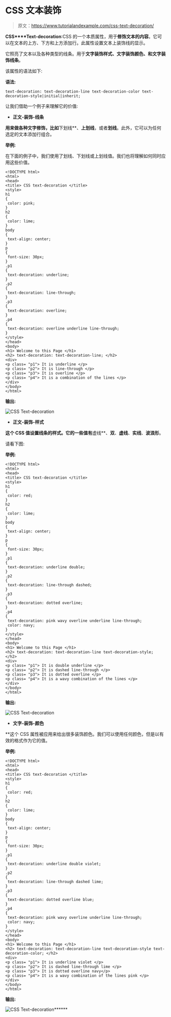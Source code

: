 # CSS 文本装饰

> 原文：<https://www.tutorialandexample.com/css-text-decoration/>

**CSS****Text-decoration**:CSS 的一个本质属性，用于**修饰文本的内容**。它可以在文本的上方、下方和上方添加行。此属性设置文本上装饰线的显示。

它照亮了文本以及各种类型的线条。用于**文字装饰样式、文字装饰颜色、**和**文字装饰线条**。

该属性的语法如下:

**语法:**

```
text-decoration: text-decoration-line text-decoration-color text-decoration-style|initial|inherit;  
```

让我们借助一个例子来理解它的价值:

*   **正文-装饰-线条**

 **用来做各种文字修饰，比如**下划线**、**上划线**，或者**划线**。此外，它可以为任何选定的文本添加行组合。

**举例:**

在下面的例子中，我们使用了划线、下划线或上划线值。我们也将理解如何同时应用这些价值。

```
<!DOCTYPE html>
<html>
<head>
<title> CSS text-decoration </title>
<style>
h1
{
 color: pink;
}
h2
{
 color: lime;
}
body
{
 text-align: center;
}
p
{
 font-size: 30px;
}
.p1
{
 text-decoration: underline;
}
.p2
{
 text-decoration: line-through;
}
.p3
{
 text-decoration: overline;
}
.p4
{
 text-decoration: overline underline line-through;
}
</style>
</head>
<body>
<h1> Welcome to this Page </h1>
<h2> text-decoration: text-decoration-line; </h2>
<div>
<p class= "p1"> It is underline </p>
<p class= "p2"> It is line-through </p>
<p class= "p3"> It is overline </p>
<p class= "p4"> It is a combination of the lines </p>
</div>
</body>
</html>
```

**输出:**

![CSS Text-decoration ](img/fabf1e8d54ff77b4dacaf8e51b14bfd7.png)

*   **正文-装饰-样式**

 **这个 CSS 值设置线条的样式。它的一些值有**虚线**、**双**、**虚线**、**实线**、**波浪形**。

请看下图:

**举例:**

```
<!DOCTYPE html>
<html>
<head>
<title> CSS text-decoration </title>
<style>
h1
{
 color: red;
}
h2
{
 color: lime;
}
body
{
 text-align: center;
}
p
{
 font-size: 30px;
}
.p1
{
 text-decoration: underline double;
}
.p2
{
 text-decoration: line-through dashed;
}
.p3
{
 text-decoration: dotted overline;
}
.p4
{
 text-decoration: pink wavy overline underline line-through;
 color: navy;
}
</style>
</head>
<body>
<h1> Welcome to this Page </h1>
<h2> text-decoration: text-decoration-line text-decoration-style; </h2>
<div>
<p class= "p1"> It is double underline </p>
<p class= "p2"> It is dashed line-through </p>
<p class= "p3"> It is dotted overline </p>
<p class= "p4"> It is a wavy combination of the lines </p>
</div>
</body>
</html>
```

**输出:**

![CSS Text-decoration ](img/edd3a2c5ebed7df5320ead8058a6bd8a.png)

*   **文字-装饰-颜色**

 **这个 CSS 属性被应用来给出很多装饰颜色。我们可以使用任何颜色，但是以有效的格式作为它的值。

**举例:**

```
<!DOCTYPE html>
<html>
<head>
<title> CSS text-decoration </title>
<style>
h1
{
 color: red;
}
h2
{
 color: lime;
}
body
{
 text-align: center;
}
p
{
 font-size: 30px;
}
.p1
{
 text-decoration: underline double violet;
}
.p2
{
 text-decoration: line-through dashed lime;
}
.p3
{
 text-decoration: dotted overline blue;
}
.p4
{
 text-decoration: pink wavy overline underline line-through;
 color: navy;
}
</style>
</head>
<body>
<h1> Welcome to this Page </h1>
<h2> text-decoration: text-decoration-line text-decoration-style text-decoration-color; </h2>
<div>
<p class= "p1"> It is underline violet </p>
<p class= "p2"> It is dashed line-through lime </p>
<p class= "p3"> It is dotted overline navy</p>
<p class= "p4"> It is a wavy combination of the lines pink </p>
</div>
</body>
</html>
```

**输出:**

![CSS Text-decoration ](img/9bab375c459b4ba0f2f213d3956d8bda.png)******